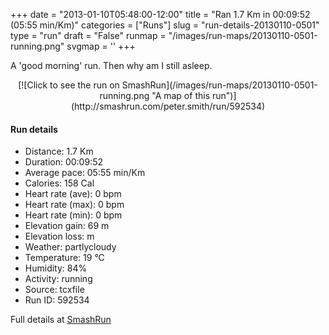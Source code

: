 +++
date = "2013-01-10T05:48:00-12:00"
title = "Ran 1.7 Km in 00:09:52 (05:55 min/Km)"
categories = ["Runs"]
slug = "run-details-20130110-0501"
type = "run"
draft = "False"
runmap = "/images/run-maps/20130110-0501-running.png"
svgmap = '<polyline points="59 41, 61 39, 64 37, 65 34, 69 30, 72 26, 74 24, 77 25, 80 25, 83 26, 89 28, 92 29, 94 30, 100 33, 99 35, 96 36, 96 39, 94 44, 94 47, 94 49, 94 52, 93 54, 93 57, 93 59, 94 62, 93 65, 92 70, 91 72, 89 74, 86 75, 84 75, 81 73, 78 72, 72 71, 69 71, 63 68, 56 69, 53 69, 49 68, 46 67, 43 67, 35 64, 29 62, 22 61, 16 58, 16 58, 13 59, 9 59, 5 60, 2 59, 0 59, 1 56, 0 51, 1 49, 2 46, 4 44, 8 40, 14 38, 17 36, 23 33, 26 33, 29 31, 31 30, 35 30, 37 29, 41 28, 47 27, 50 26, 59 26, 66 25, 65 28, 64 31, 62 33, 62 36, 60 41, 58 43, 57 45, 53 50">'
+++

A 'good morning' run. Then why am I still asleep. 

<!--more-->

<center>
[![Click to see the run on SmashRun](/images/run-maps/20130110-0501-running.png "A map of this run")](http://smashrun.com/peter.smith/run/592534)
</center>

#### Run details

* Distance: 1.7 Km
* Duration: 00:09:52
* Average pace: 05:55 min/Km
* Calories: 158 Cal
* Heart rate (ave): 0 bpm
* Heart rate (max): 0 bpm
* Heart rate (min): 0 bpm
* Elevation gain: 69 m
* Elevation loss:  m
* Weather: partlycloudy
* Temperature: 19 &deg;C
* Humidity: 84%
* Activity: running
* Source: tcxfile
* Run ID: 592534

Full details at [SmashRun](http://smashrun.com/peter.smith/run/592534)